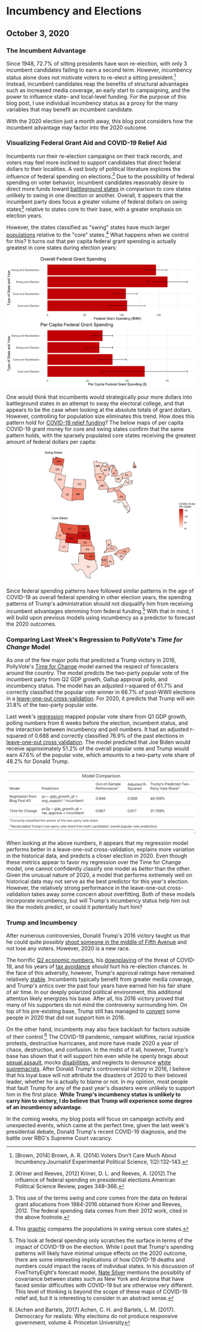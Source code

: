 # Incumbency and Elections
## October 3, 2020


### The Incumbent Advantage

Since 1948, 72.7% of sitting presidents have won re-election, with only 3 incumbent candidates failing to earn a second term. However, incumbency status alone does not motivate voters to re-elect a sitting president.[^incumbent-advantage] Instead, incumbent candidates reap the benefits of structural advantages such as increased media coverage, an early start to campaigning, and the power to influence state- and local-level funding. For the purpose of this blog post, I use individual incumbency status as a proxy for the many variables that may benefit an incumbent candidate. 

With the 2020 election just a month away, this blog post considers how the incumbent advantage may factor into the 2020 outcome.

### Visualizing Federal Grant Aid and COVID-19 Relief Aid

Incumbents run their re-election campaigns on their track records, and voters may feel more inclined to support candidates that direct federal dollars to their localities. A vast body of political literature explores the influence of federal spending on elections.[^Kriner-and-Reeves] Due to the possibility of federal spending on voter behavior, incumbent candidates reasonably desire to direct more funds toward [battleground states](../posts/intro.md) in comparison to core states unlikely to swing in one direction or another. Overall, it appears that the incumbent party does focus a greater volume of federal dollars on swing states[^swing] relative to states core to their base, with a greater emphasis on election years.

However, the states classified as "swing" states have much larger [populations](https://www.census.gov/data/datasets/time-series/demo/popest/2010s-state-total.html) relative to the "core" states.[^population-comparison] What happens when we control for this? It turns out that per capita federal grant spending is actually greatest in core states during election years:

![Figure 1](../figures/incumbency/grant_spend_type.jpg)

One would think that incumbents would strategically pour more dollars into battleground states in an attempt to sway the electoral college, and that appears to be the case when looking at the absolute totals of grant dollars. However, controlling for population size eliminates this trend. How does this pattern hold for [COVID-19 relief funding](https://taggs.hhs.gov/coronavirus)? The below maps of per capita COVID-19 grant money for core and swing states confirm that the same pattern holds, with the sparsely populated core states receiving the greatest amount of federal dollars per capita:

![Figure 2](../figures/incumbency/covid_type_aid.jpg)

Since federal spending patterns have followed similar patterns in the age of COVID-19 as overall federal spending in other election years, the spending patterns of Trump's administration should not disqualify him from receiving incumbent advantages stemming from federal funding.[^covid-correlation] With that in mind, I will build upon previous models using incumbency as a predictor to forecast the 2020 outcomes.

### Comparing Last Week's Regression to PollyVote's *Time for Change* Model

As one of the few major polls that predicted a Trump victory in 2016, PollyVote's [Time for Change](https://pollyvote.com/en/components/models/retrospective/fundamentals-plus-models/time-for-change-model/) model earned the respect of forecasters around the country. The model predicts the two-party popular vote of the incumbent party from Q2 GDP growth, Gallup approval polls, and incumbency status. The model has an adjusted r-squared of 61.7% and correctly classified the popular vote winner in 66.7% of post-WWII elections in a [leave-one-out cross-validation](../figures/incumbency_tfc_leave_one_out.html). For 2020, it predicts that Trump will win 31.8% of the two-party popular vote.

Last week's [regression](../figures/polling/both_regression.jpeg) mapped popular vote share from Q1 GDP growth, polling numbers from 6 weeks before the election, incumbent status, and the interaction between incumbency and poll numbers. It had an adjusted r-squared of 0.688 and correctly classified 76.9% of the past elections in [leave-one-out cross validation](../figures/polling/both_model_classification.html). The model predicted that Joe Biden would receive approximately 51.2% of the overall popular vote and Trump would earn 47.6% of the popular vote, which amounts to a two-party vote share of 48.2% for Donald Trump. 

![Figure 3](../figures/incumbency/model_comparison.jpeg)

When looking at the above numbers, it appears that my regression model performs better in a leave-one-out cross-validation, explains more variation in the historical data, and predicts a closer election in 2020. Even though these metrics appear to favor my regression over the Time for Change model, one cannot confidently classify one model as *better* than the other. Given the unusual nature of 2020, a model that performs extremely well on historical data may not serve as the best predictor for this year's election. However, the relatively strong performance in the leave-one-out cross-validation takes away some concern about overfitting. Both of these models incorporate incumbency, but will Trump's incumbency status help him out like the models predict, or could it potentially hurt him?

### Trump and Incumbency

After numerous controversies, Donald Trump's 2016 victory taught us that he could quite possibly [shoot someone in the middle of Fifth Avenue](https://www.washingtonpost.com/politics/trump-recorded-having-extremely-lewd-conversation-about-women-in-2005/2016/10/07/3b9ce776-8cb4-11e6-bf8a-3d26847eeed4_story.html) and not lose any voters. However, 2020 is a new race.

The horrific [Q2 economic numbers](https://www.bea.gov/news/2020/gross-domestic-product-2nd-quarter-2020-advance-estimate-and-annual-update), his [downplaying](https://abcnews.go.com/Politics/trump-admitted-deliberately-played-coronavirus-threat-reports/story?id=72904348) of the threat of COVID-19, and his years of [tax avoidance](https://www.nytimes.com/interactive/2020/09/27/us/donald-trump-taxes.html) *should* hurt his re-election chances. In the face of this adversity, however, Trump's approval ratings have remained relatively [stable](https://www.pewresearch.org/fact-tank/2020/08/24/trumps-approval-ratings-so-far-are-unusually-stable-and-deeply-partisan/). Incumbents typically benefit from greater media coverage, and Trump's antics over the past four years have earned him his fair share of air time. In our deeply polarized political environment, this additional attention likely energizes his base. After all, his 2016 victory proved that many of his supporters do not mind the controversy surrounding him. On top of his pre-existing base, Trump still has managed to [convert](https://www.thecrimson.com/article/2020/9/30/harvard-republicans-endorse-trump/) some people in 2020 that did not support him in 2016.

On the other hand, incumbents may also face backlash for factors outside of their control.[^shark-attacks] The COVID-19 pandemic, rampant wildfires, racial injustice protests, destructive hurricanes, and more have made 2020 a year of chaos, destruction, and confusion. In the midst of it all, however, Trump's base has shown that it will support him even while he openly brags about [sexual assault](https://www.washingtonpost.com/politics/trump-recorded-having-extremely-lewd-conversation-about-women-in-2005/2016/10/07/3b9ce776-8cb4-11e6-bf8a-3d26847eeed4_story.html), mocks [disabilities](https://time.com/4531902/marlee-matlin-donald-trump-deaf-retarded-comment/), and neglects to denounce [white supremacists](https://www.nytimes.com/2020/09/30/us/politics/trump-debate-white-supremacy.html). After Donald Trump's controversial victory in 2016, I believe that his loyal base will not attribute the disasters of 2020 to their beloved leader, whether he is actually to blame or not. In my opinion, most people that fault Trump for any of the past year's disasters were unlikely to support him in the first place. **While Trump's incumbency status is unlikely to carry him to victory, I do believe that Trump will experience some degree of an incumbency advantage**. 

In the coming weeks, my blog posts will focus on campaign activity and unexpected events, which came at the perfect time, given the last week's presidential debate, Donald Trump's recent COVID-19 diagnosis, and the battle over RBG's Supreme Court vacancy.



[^incumbent-advantage]: [Brown, 2014] Brown, A. R. (2014).Voters Don’t Care Much About Incumbency.Journalof Experimental Political Science, 1(2):132–143.

[^Kriner-and-Reeves]: [Kriner and Reeves, 2012] Kriner, D. L. and Reeves, A. (2012).The influence of federal spending on presidential elections.American Political Science Review, pages 348–366.

[^swing]: This use of the terms *swing* and *core* comes from the data on federal grant allocations from 1984-2016 obtained from Kriner and Reeves, 2012. The federal spending data comes from their 2012 work, cited in the above footnote.

[^population-comparison]: This [graphic](../figures/incumbency/state_type_populations.jpg) compares the populations in swing versus core states.

[^covid-correlation]: This look at federal spending only scratches the surface in terms of the impact of COVID-19 on the election. While I posit that Trump's spending patterns will likely have minimal unique effects on the 2020 outcome, there are some interesting implications of how COVID-19 deaths and numbers could impact the races of individual states. In his discussion of FiveThirtyEight's forecast model, [Nate Silver](https://fivethirtyeight.com/features/how-fivethirtyeights-2020-presidential-forecast-works-and-whats-different-because-of-covid-19/) mentions the possiblity of covariance between states such as New York and Arizona that have faced similar difficulties with COVID-19 but are otherwise very different. This level of thinking is beyond the scope of these maps of COVID-19 relief aid, but it is interesting to consider in an abstract sense.

[^shark-attacks]: [Achen and Bartels, 2017] Achen, C. H. and Bartels, L. M. (2017). Democracy for realists: Why elections do not produce responsive government, volume 4. Princeton University


